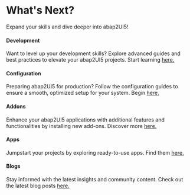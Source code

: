 # What's Next?

Expand your skills and dive deeper into abap2UI5!

#### Development
Want to level up your development skills? Explore advanced guides and best practices to elevate your abap2UI5 projects. Start learning [here.](/development/general)

#### Configuration
Preparing abap2UI5 for production? Follow the configuration guides to ensure a smooth, optimized setup for your system. Begin [here.](/configuration/setup)

#### Addons
Enhance your abap2UI5 applications with additional features and functionalities by installing new add-ons. Discover more [here.](/addons/addons)

#### Apps
Jumpstart your projects by exploring ready-to-use apps. Find them [here.](/addons/apps)

#### Blogs
Stay informed with the latest insights and community content. Check out the latest blog posts [here.](/resources/blogs)
